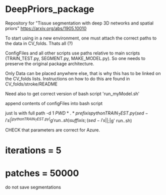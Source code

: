 # DeepPriors_package
Repository for "Tissue segmentation with deep 3D networks and spatial priors" https://arxiv.org/abs/1905.10010

To start using in a new environment, one must attach the correct paths to the data in CV_folds. Thats all (?)

ConfigFiles and all other scripts use paths relative to main scripts (TRAIN_TEST.py, SEGMENT.py, MAKE_MODEL.py). So one needs to 
preserve the original package architecture.

Only Data can be placed anywhere else, that is why this has to be linked on the CV_folds lists. Instructions on how to do this are
found in CV_folds/stroke/README


Need also to get correct version of bash script 'run_myModel.sh'

append contents of configFiles into bash script 

just ls with full path -d 1 $PWD *.*
prefix is python TRAIN_TEST.py  (sed -i 's|^|python TRAIN_TEST.py |g' run..sh) 
suffix is ; (sed -i 's|$|;|g' run..sh) 


CHECK that parameters are correct for Azure.

# iterations = 5
# patches = 50000

do not save segmentations
